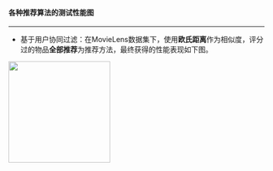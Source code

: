 #### 各种推荐算法的测试性能图
---

* 基于用户协同过滤：在MovieLens数据集下，使用**欧氏距离**作为相似度，评分过的物品**全部推荐**为推荐方法，最终获得的性能表现如下图。
<img width="200" height="200" src="http://d.pcs.baidu.com/thumbnail/6eeae0e1635eeec1f68b120a777ee07f?fid=605430473-250528-666654517742312&time=1428811200&sign=FDTAER-DCb740ccc5511e5e8fedcff06b081203-vvn2gDiY8UbnOrMGqxAZcBQ%2B6cU%3D&rt=sh&expires=2h&r=400026725&sharesign=unknown&size=c710_u500&quality=100">
